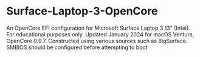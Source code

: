 # Surface-Laptop-3-OpenCore
An OpenCore EFI configuration for Microsoft Surface Laptop 3 13" (Intel). For educational purposes only. Updated January 2024 for macOS Ventura, OpenCore 0.9.7.
Constructed using various sources such as BigSurface. SMBIOS should be configured before attempting to boot

